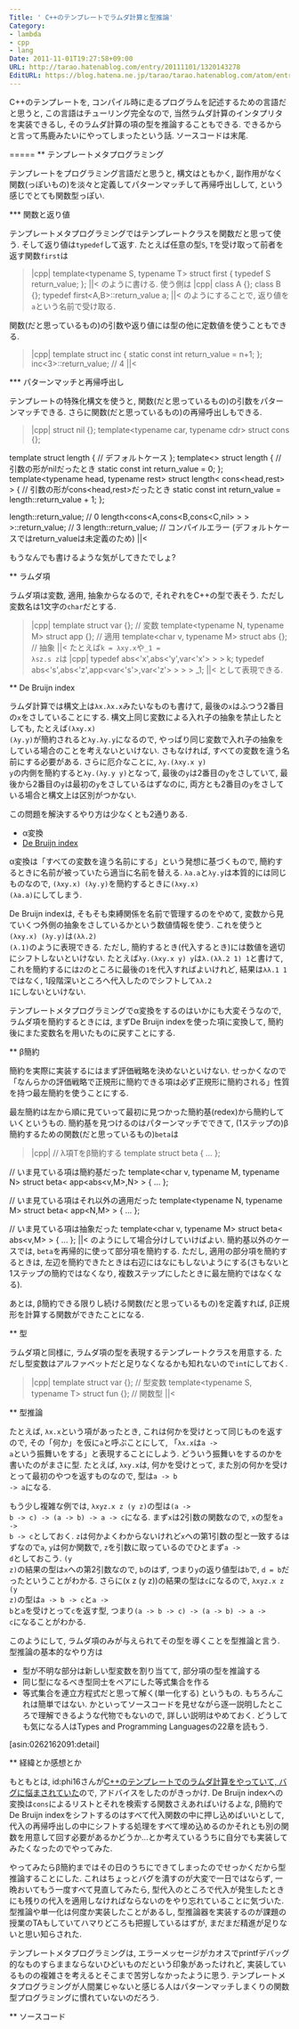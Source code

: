 ```yaml
---
Title: ' C++のテンプレートでラムダ計算と型推論'
Category:
- lambda
- cpp
- lang
Date: 2011-11-01T19:27:58+09:00
URL: http://tarao.hatenablog.com/entry/20111101/1320143278
EditURL: https://blog.hatena.ne.jp/tarao/tarao.hatenablog.com/atom/entry/6653586347149236125
---
```


C++のテンプレートを, コンパイル時に走るプログラムを記述するための言語だと思うと, この言語はチューリング完全なので, 当然ラムダ計算のインタプリタを実装できるし, そのラムダ計算の項の型を推論することもできる. できるからと言って馬鹿みたいにやってしまったという話. ソースコードは末尾.

=====
** テンプレートメタプログラミング

テンプレートをプログラミング言語だと思うと, 構文はともかく, 副作用がなく関数(っぽいもの)を淡々と定義してパターンマッチして再帰呼出しして, という感じでとても関数型っぽい.

*** 関数と返り値

テンプレートメタプログラミングではテンプレートクラスを関数だと思って使う. そして返り値は<code>typedef</code>して返す. たとえば任意の型<code>S</code>, <code>T</code>を受け取って前者を返す関数<code>first</code>は
>|cpp|
template<typename S, typename T> struct first {
  typedef S return_value;
};
||<
のように書ける. 使う側は
>|cpp|
class A {}; class B {};
typedef first<A,B>::return_value a;
||<
のようにすることで, 返り値を<code>a</code>という名前で受け取る.

関数(だと思っているもの)の引数や返り値には型の他に定数値を使うこともできる.
>|cpp|
template<int n> struct inc {
  static const int return_value = n+1;
};
inc<3>::return_value; // 4
||<

*** パターンマッチと再帰呼出し

テンプレートの特殊化構文を使うと, 関数(だと思っているもの)の引数をパターンマッチできる. さらに関数(だと思っているもの)の再帰呼出しもできる.
>|cpp|
struct nil {};
template<typename car, typename cdr> struct cons {};

template<typename list> struct length {
  // デフォルトケース
};
template<> struct length<nil> {
  // 引数の形がnilだったとき
  static const int return_value = 0;
};
template<typename head, typename rest> struct length< cons<head,rest> > {
  // 引数の形がcons<head,rest>だったとき
  static const int return_value = length<rest>::return_value + 1;
};

length<nil>::return_value; // 0
length<cons<A,cons<B,cons<C,nil> > > >::return_value; // 3
length<A>::return_value; // コンパイルエラー (デフォルトケースではreturn_valueは未定義のため)
||<

もうなんでも書けるような気がしてきたでしょ?

** ラムダ項

ラムダ項は変数, 適用, 抽象からなるので, それぞれをC++の型で表そう. ただし変数名は1文字の<code>char</code>だとする.
>|cpp|
template<char c> struct var {}; // 変数
template<typename N, typename M> struct app {}; // 適用
template<char v, typename M> struct abs {}; // 抽象
||<
たとえば<code>k = λxy.x</code>や<code>_1 = λsz.s z</code>は
>|cpp|
typedef abs<'x',abs<'y',var<'x'> > > k;
typedef abs<'s',abs<'z',app<var<'s'>,var<'z'> > > > _1;
||<
として表現できる.

** De Bruijn index

ラムダ計算では構文上は<code>λx.λx.x</code>みたいなものも書けて, 最後の<code>x</code>はふつう2番目の<code>x</code>をさしていることにする. 構文上同じ変数による入れ子の抽象を禁止したとしても, たとえば<code>(λxy.x) (λy.y)</code>が簡約されると<code>λy.λy.y</code>になるので, やっぱり同じ変数で入れ子の抽象をしている場合のことを考えないといけない. さもなければ, すべての変数を違う名前にする必要がある. さらに厄介なことに, <code>λy.(λxy.x y) y</code>の内側を簡約すると<code>λy.(λy.y y)</code>となって, 最後の<code>y</code>は2番目の<code>y</code>をさしていて, 最後から2番目の<code>y</code>は最初の<code>y</code>をさしているはずなのに, 両方とも2番目の<code>y</code>をさしている場合と構文上は区別がつかない.

この問題を解決するやり方は少なくとも2通りある.
+ α変換
+ <a href="http://en.wikipedia.org/wiki/De_bruijn_index">De Bruijn index</a>

α変換は「すべての変数を違う名前にする」という発想に基づくもので, 簡約するときに名前が被っていたら適当に名前を替える. <code>λa.a</code>と<code>λy.y</code>は本質的には同じものなので, <code>(λxy.x) (λy.y)</code>を簡約するときに<code>(λxy.x) (λa.a)</code>にしてしまう.

De Bruijn indexは, そもそも束縛関係を名前で管理するのをやめて, 変数から見ていくつ外側の抽象をさしているかという数値情報を使う. これを使うと<code>(λxy.x) (λy.y)</code>は<code>(λλ.2) (λ.1)</code>のように表現できる. ただし, 簡約するとき(代入するとき)には数値を適切にシフトしないといけない. たとえば<code>λy.(λxy.x y) y</code>は<code>λ.(λλ.2 1) 1</code>と書けて, これを簡約するには<code>2</code>のところに最後の<code>1</code>を代入すればよいけれど, 結果は<code>λλ.1 1</code>ではなく, 1段階深いところへ代入したのでシフトして<code>λλ.2 1</code>にしないといけない.

テンプレートメタプログラミングでα変換をするのはいかにも大変そうなので, ラムダ項を簡約するときには, まずDe Bruijn indexを使った項に変換して, 簡約後にまた変数名を用いたものに戻すことにする.

** β簡約

簡約を実際に実装するにはまず評価戦略を決めないといけない. せっかくなので「なんらかの評価戦略で正規形に簡約できる項は必ず正規形に簡約される」性質を持つ最左簡約を使うことにする.

最左簡約は左から順に見ていって最初に見つかった簡約基(redex)から簡約していくというもの. 簡約基を見つけるのはパターンマッチでできて, (1ステップの)β簡約するための関数(だと思っているもの)<code>beta</code>は
>|cpp|
// λ項Tをβ簡約する
template<typename T>
struct beta { ... };

// いま見ている項は簡約基だった
template<char v, typename M, typename N>
struct beta< app<abs<v,M>,N> > { ... };

// いま見ている項はそれ以外の適用だった
template<typename N, typename M>
struct beta< app<N,M> > { ... };

// いま見ている項は抽象だった
template<char v, typename M>
struct beta< abs<v,M> > { ... };
||<
のようにして場合分けしていけばよい. 簡約基以外のケースでは, <code>beta</code>を再帰的に使って部分項を簡約する. ただし, 適用の部分項を簡約するときは, 左辺を簡約できたときは右辺にはなにもしないようにする(さもないと1ステップの簡約ではなくなり, 複数ステップにしたときに最左簡約ではなくなる).

あとは, β簡約できる限りし続ける関数(だと思っているもの)を定義すれば, β正規形を計算する関数ができたことになる.

** 型

ラムダ項と同様に, ラムダ項の型を表現するテンプレートクラスを用意する. ただし型変数はアルファベットだと足りなくなるかも知れないので<code>int</code>にしておく.
>|cpp|
template<int v> struct var {}; // 型変数
template<typename S, typename T> struct fun {}; // 関数型
||<

** 型推論

たとえば, <code>λx.x</code>という項があったとき, これは何かを受けとって同じものを返すので, その「何か」を仮に<code>a</code>と呼ぶことにして, 「<code>λx.x</code>は<code>a -> a</code>という振舞いをする」と表現することにしよう. どういう振舞いをするのかを書いたのがまさに型. たとえば, <code>λxy.x</code>は, 何かを受けとって, また別の何かを受けとって最初のやつを返すものなので, 型は<code>a -> b -> a</code>になる.

もう少し複雑な例では, <code>λxyz.x z (y z)</code>の型は<code>(a -> b -> c) -> (a -> b) -> a -> c</code>になる. まず<code>x</code>は2引数の関数なので, <code>x</code>の型を<code>a -> b -> c</code>としておく. <code>z</code>は何かよくわからないけれど<code>x</code>への第1引数の型と一致するはずなので<code>a</code>, <code>y</code>は何か関数で, <code>z</code>を引数に取っているのでひとまず<code>a -> d</code>としておこう. <code>(y z)</code>の結果の型は<code>x</code>への第2引数なので, <code>b</code>のはず, つまり<code>y</code>の返り値型は<code>b</code>で, <code>d = b</code>だったということがわかる. さらに(x z (y z))の結果の型は<code>c</code>になるので, <code>λxyz.x z (y z)</code>の型は<code>a -> b -> c</code>と<code>a -> b</code>と<code>a</code>を受けとって<code>c</code>を返す型, つまり<code>(a -> b -> c) -> (a -> b) -> a -> c</code>になることがわかる.

このようにして, ラムダ項のみが与えられてその型を導くことを型推論と言う. 型推論の基本的なやり方は
+ 型が不明な部分は新しい型変数を割り当てて, 部分項の型を推論する
+ 同じ型になるべき型同士をペアにした等式集合を作る
+ 等式集合を連立方程式だと思って解く(単一化する)
というもの. もちろんこれは簡単ではない. かといってソースコードを見せながら逐一説明したところで理解できるような代物でもないので, 詳しい説明はやめておく. どうしても気になる人はTypes and Programming Languagesの22章を読もう.

[asin:0262162091:detail]

** 経緯とか感想とか

もともとは, id:phi16さんが<a href="https://ideone.com/us66y">C++のテンプレートでのラムダ計算をやっていて, バグに悩まされていた</a>ので, アドバイスをしたのがきっかけ. De Bruijn indexへの変換は<code>cons</code>によるリストとそれを検索する関数さえあればいけるよな, β簡約でDe Bruijn indexをシフトするのはすべて代入関数の中に押し込めばいいとして, 代入の再帰呼出しの中にシフトする処理をすべて埋め込めるのかそれとも別の関数を用意して回す必要があるかどうか...とか考えているうちに自分でも実装してみたくなったのでやってみた.

やってみたらβ簡約まではその日のうちにできてしまったのでせっかくだから型推論することにした. これはちょっとバグを潰すのが大変で一日ではならず, 一晩おいてもう一度すべて見直してみたら, 型代入のところで代入が発生したときにも残りの代入を適用しなければならないのをやり忘れていることに気づいた. 型推論や単一化は何度か実装したことがあるし, 型推論器を実装するのが課題の授業のTAもしていてハマりどころも把握しているはずが, まだまだ精進が足りないと思い知らされた.

テンプレートメタプログラミングは, エラーメッセージがカオスでprintfデバッグ的なものすらままならないひどいものだという印象があったけれど, 実装しているものの複雑さを考えるとそこまで苦労しなかったように思う. テンプレートメタプログラミングが人間業じゃないと感じる人はパターンマッチしまくりの関数型プログラミングに慣れていないのだろう.

** ソースコード

<script src="https://gist.github.com/1330110.js?file=lambda.cpp"></script>
